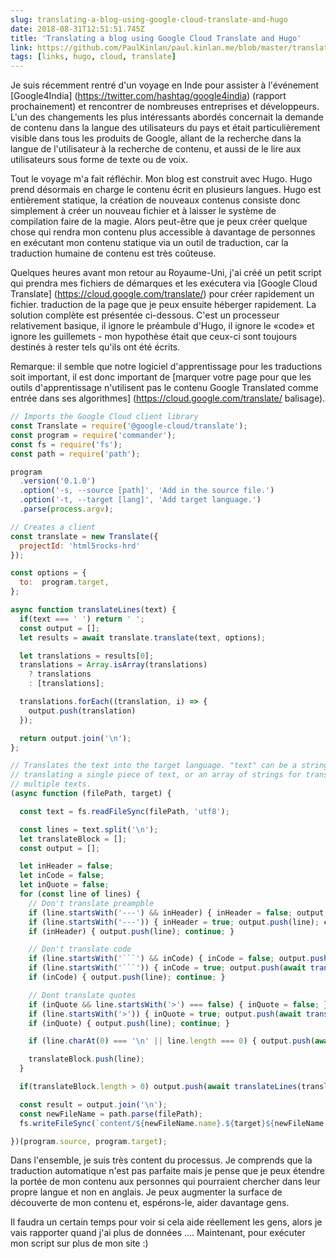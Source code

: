 ```yaml
---
slug: translating-a-blog-using-google-cloud-translate-and-hugo
date: 2018-08-31T12:51:51.745Z
title: 'Translating a blog using Google Cloud Translate and Hugo'
link: https://github.com/PaulKinlan/paul.kinlan.me/blob/master/translate.js
tags: [links, hugo, cloud, translate]
---
```

Je suis récemment rentré d'un voyage en Inde pour assister à l'événement [Google4India] (https://twitter.com/hashtag/google4india) (rapport prochainement) et rencontrer de nombreuses entreprises et développeurs. L'un des changements les plus intéressants abordés concernait la demande de contenu dans la langue des utilisateurs du pays et était particulièrement visible dans tous les produits de Google, allant de la recherche dans la langue de l'utilisateur à la recherche de contenu, et aussi de le lire aux utilisateurs sous forme de texte ou de voix.

Tout le voyage m'a fait réfléchir. Mon blog est construit avec Hugo. Hugo prend désormais en charge le contenu écrit en plusieurs langues. Hugo est entièrement statique, la création de nouveaux contenus consiste donc simplement à créer un nouveau fichier et à laisser le système de compilation faire de la magie. Alors peut-être que je peux créer quelque chose qui rendra mon contenu plus accessible à davantage de personnes en exécutant mon contenu statique via un outil de traduction, car la traduction humaine de contenu est très coûteuse.

Quelques heures avant mon retour au Royaume-Uni, j'ai créé un petit script qui prendra mes fichiers de démarques et les exécutera via [Google Cloud Translate] (https://cloud.google.com/translate/) pour créer rapidement un fichier. traduction de la page que je peux ensuite héberger rapidement. La solution complète est présentée ci-dessous. C'est un processeur relativement basique, il ignore le préambule d'Hugo, il ignore le «code» et ignore les guillemets - mon hypothèse était que ceux-ci sont toujours destinés à rester tels qu'ils ont été écrits.

Remarque: il semble que notre logiciel d'apprentissage pour les traductions soit important, il est donc important de [marquer votre page pour que les outils d'apprentissage n'utilisent pas le contenu Google Translated comme entrée dans ses algorithmes] (https://cloud.google.com/translate/ balisage).




```Javascript
// Imports the Google Cloud client library
const Translate = require('@google-cloud/translate');
const program = require('commander');
const fs = require('fs');
const path = require('path');

program
  .version('0.1.0')
  .option('-s, --source [path]', 'Add in the source file.')
  .option('-t, --target [lang]', 'Add target language.')
  .parse(process.argv);

// Creates a client
const translate = new Translate({
  projectId: 'html5rocks-hrd'
});

const options = {
  to:  program.target,
};

async function translateLines(text) {
  if(text === ' ') return ' ';
  const output = [];
  let results = await translate.translate(text, options);

  let translations = results[0];
  translations = Array.isArray(translations)
    ? translations
    : [translations];

  translations.forEach((translation, i) => {
    output.push(translation)
  });

  return output.join('\n');
};

// Translates the text into the target language. "text" can be a string for
// translating a single piece of text, or an array of strings for translating
// multiple texts.
(async function (filePath, target) {

  const text = fs.readFileSync(filePath, 'utf8');

  const lines = text.split('\n');
  let translateBlock = [];
  const output = [];

  let inHeader = false;
  let inCode = false;
  let inQuote = false;
  for (const line of lines) {
    // Don't translate preampble
    if (line.startsWith('---') && inHeader) { inHeader = false; output.push(line); continue; }
    if (line.startsWith('---')) { inHeader = true; output.push(line); continue; }
    if (inHeader) { output.push(line); continue; }

    // Don't translate code
    if (line.startsWith('```') && inCode) { inCode = false; output.push(line); continue; }
    if (line.startsWith('```')) { inCode = true; output.push(await translateLines(translateBlock.join(' '))); translateBlock = []; output.push(line); continue; }
    if (inCode) { output.push(line); continue; }

    // Dont translate quotes
    if (inQuote && line.startsWith('>') === false) { inQuote = false; }
    if (line.startsWith('>')) { inQuote = true; output.push(await translateLines(translateBlock.join(' '))); translateBlock = []; output.push(line); }
    if (inQuote) { output.push(line); continue; }

    if (line.charAt(0) === '\n' || line.length === 0) { output.push(await translateLines(translateBlock.join(' '))); output.push(line); translateBlock = []; continue;} 

    translateBlock.push(line);
  }

  if(translateBlock.length > 0) output.push(await translateLines(translateBlock.join(' ')))

  const result = output.join('\n');
  const newFileName = path.parse(filePath);
  fs.writeFileSync(`content/${newFileName.name}.${target}${newFileName.ext}`, result);

})(program.source, program.target);
```
Dans l'ensemble, je suis très content du processus. Je comprends que la traduction automatique n'est pas parfaite mais je pense que je peux étendre la portée de mon contenu aux personnes qui pourraient chercher dans leur propre langue et non en anglais. Je peux augmenter la surface de découverte de mon contenu et, espérons-le, aider davantage gens.

Il faudra un certain temps pour voir si cela aide réellement les gens, alors je vais rapporter quand j'ai plus de données .... Maintenant, pour exécuter mon script sur plus de mon site :)
